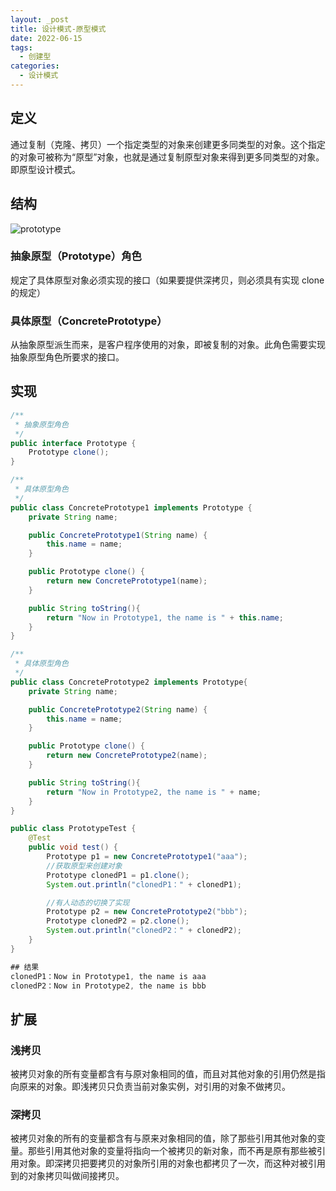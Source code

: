 ```yaml
---
layout: _post
title: 设计模式-原型模式
date: 2022-06-15
tags: 
  - 创建型
categories: 
  - 设计模式
---
```

## 定义
通过复制（克隆、拷贝）一个指定类型的对象来创建更多同类型的对象。这个指定的对象可被称为“原型”对象，也就是通过复制原型对象来得到更多同类型的对象。即原型设计模式。
## 结构

![prototype](prototype.png)

### 抽象原型（Prototype）角色
规定了具体原型对象必须实现的接口（如果要提供深拷贝，则必须具有实现 clone 的规定）
### 具体原型（ConcretePrototype）
从抽象原型派生而来，是客户程序使用的对象，即被复制的对象。此角色需要实现抽象原型角色所要求的接口。

## 实现

```java
/**
 * 抽象原型角色
 */
public interface Prototype {
    Prototype clone();
}

/**
 * 具体原型角色
 */
public class ConcretePrototype1 implements Prototype {
    private String name;

    public ConcretePrototype1(String name) {
        this.name = name;
    }

    public Prototype clone() {
        return new ConcretePrototype1(name);
    }

    public String toString(){
        return "Now in Prototype1, the name is " + this.name;
    }
}

/**
 * 具体原型角色
 */
public class ConcretePrototype2 implements Prototype{
    private String name;

    public ConcretePrototype2(String name) {
        this.name = name;
    }

    public Prototype clone() {
        return new ConcretePrototype2(name);
    }

    public String toString(){
        return "Now in Prototype2, the name is " + name;
    }
}

public class PrototypeTest {
    @Test
    public void test() {
        Prototype p1 = new ConcretePrototype1("aaa");
        //获取原型来创建对象
        Prototype clonedP1 = p1.clone();
        System.out.println("clonedP1：" + clonedP1);

        //有人动态的切换了实现
        Prototype p2 = new ConcretePrototype2("bbb");
        Prototype clonedP2 = p2.clone();
        System.out.println("clonedP2：" + clonedP2);
    }
}

## 结果
clonedP1：Now in Prototype1, the name is aaa
clonedP2：Now in Prototype2, the name is bbb
```

## 扩展
### 浅拷贝
被拷贝对象的所有变量都含有与原对象相同的值，而且对其他对象的引用仍然是指向原来的对象。即浅拷贝只负责当前对象实例，对引用的对象不做拷贝。
### 深拷贝
被拷贝对象的所有的变量都含有与原来对象相同的值，除了那些引用其他对象的变量。那些引用其他对象的变量将指向一个被拷贝的新对象，而不再是原有那些被引用对象。即深拷贝把要拷贝的对象所引用的对象也都拷贝了一次，而这种对被引用到的对象拷贝叫做间接拷贝。